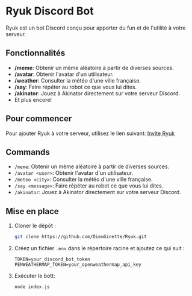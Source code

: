 # Ryuk Discord Bot

Ryuk est un bot Discord conçu pour apporter du fun et de l'utilité à votre serveur.

## Fonctionnalités

- **/meme**: Obtenir un mème aléatoire à partir de diverses sources.
- **/avatar**: Obtenir l'avatar d'un utilisateur.
- **/weather**: Consulter la météo d'une ville française.
- **/say**: Faire répéter au robot ce que vous lui dites.
- **/akinator**: Jouez à Akinator directement sur votre serveur Discord.
- Et plus encore!

## Pour commencer

Pour ajouter Ryuk à votre serveur, utilisez le lien suivant: [Invite Ryuk](https://discord.com/api/oauth2/authorize?client_id=1040585754981711972&permissions=8&scope=bot)

## Commands

- `/meme`: Obtenir un mème aléatoire à partir de diverses sources.
- `/avatar <user>`: Obtenir l'avatar d'un utilisateur.
- `/meteo <city>`: Consulter la météo d'une ville française.
- `/say <message>`: Faire répéter au robot ce que vous lui dites.
- `/akinator`: Jouez à Akinator directement sur votre serveur Discord.

## Mise en place

1. Cloner le dépôt :

    ```bash
    git clone https://github.com/DieuGinette/Ryuk.git
    ```

2. Créez un fichier `.env` dans le répertoire racine et ajoutez ce qui suit :

    ```env
    TOKEN=your_discord_bot_token
    PENWEATHERMAP_TOKEN=your_openweathermap_api_key
    ```

3. Exécuter le bott:

    ```bash
    node index.js
    ```
